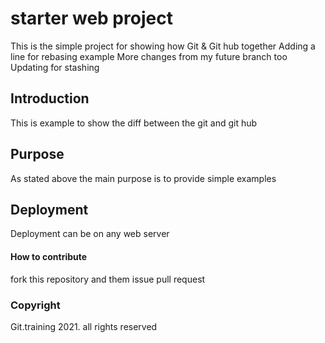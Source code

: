 # starter web project

This is the simple project for showing how Git & Git hub together
Adding a line for rebasing example
More changes from my future branch too
Updating for stashing

## Introduction

This is example to show the diff between the git and git hub

## Purpose

As stated above the main purpose is to provide simple examples

## Deployment

Deployment can be on any web server

#### How to contribute

fork this repository and them issue pull request

### Copyright

Git.training 2021. all rights reserved